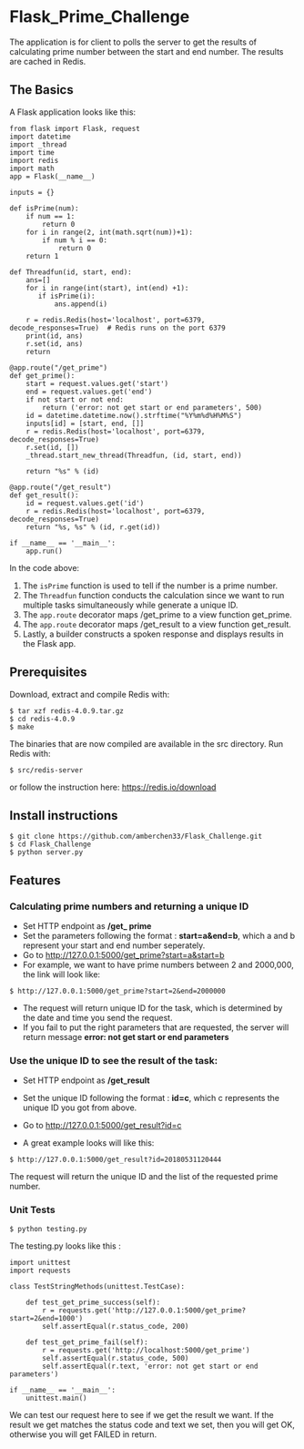 # Flask_Prime_Challenge
The application is for client to polls the server to get the results of calculating prime number between the start and end number. The results are cached in Redis. 

## The Basics

A Flask application looks like this:
```
from flask import Flask, request
import datetime
import _thread
import time
import redis
import math
app = Flask(__name__)

inputs = {}

def isPrime(num):
    if num == 1:
        return 0
    for i in range(2, int(math.sqrt(num))+1):
        if num % i == 0:
            return 0
    return 1
    
def Threadfun(id, start, end):
    ans=[]
    for i in range(int(start), int(end) +1):
       if isPrime(i):
           ans.append(i) 
    
    r = redis.Redis(host='localhost', port=6379, decode_responses=True)  # Redis runs on the port 6379 
    print(id, ans)
    r.set(id, ans)
    return

@app.route("/get_prime")
def get_prime():
    start = request.values.get('start')
    end = request.values.get('end')
    if not start or not end:
        return ('error: not get start or end parameters', 500)
    id = datetime.datetime.now().strftime("%Y%m%d%H%M%S")
    inputs[id] = [start, end, []]
    r = redis.Redis(host='localhost', port=6379, decode_responses=True)   
    r.set(id, [])
    _thread.start_new_thread(Threadfun, (id, start, end))
   
    return "%s" % (id)

@app.route("/get_result")
def get_result():
    id = request.values.get('id')
    r = redis.Redis(host='localhost', port=6379, decode_responses=True)   
    return "%s, %s" % (id, r.get(id))

if __name__ == '__main__':
    app.run()
```

In the code above:
1. The ```isPrime``` function is used to tell if the number is a prime number.
2. The ```Threadfun``` function conducts the calculation since we want to run multiple tasks simultaneously while generate a unique ID.
3. The ```app.route``` decorator maps /get_prime to a view function get_prime.
4. The ```app.route``` decorator maps /get_result to a view function get_result.
5. Lastly, a builder constructs a spoken response and displays results in the Flask app.

## Prerequisites

Download, extract and compile Redis with:

```$ wget http://download.redis.io/releases/redis-4.0.9.tar.gz
$ tar xzf redis-4.0.9.tar.gz
$ cd redis-4.0.9
$ make
```

The binaries that are now compiled are available in the src directory. Run Redis with:

```
$ src/redis-server
```
or follow the instruction here:
https://redis.io/download


## Install instructions
```
$ git clone https://github.com/amberchen33/Flask_Challenge.git
$ cd Flask_Challenge
$ python server.py
```
## Features

### Calculating prime numbers and returning a unique ID
* Set HTTP endpoint as **/get_ prime** 
* Set the parameters following the format :
**start=a&end=b**, which a and b represent your start and end number seperately. 
* Go to http://127.0.0.1:5000/get_prime?start=a&start=b  
* For example, we want to have prime numbers between 2 and 2000,000, the link will look like:
```
$ http://127.0.0.1:5000/get_prime?start=2&end=2000000
```

* The request will return unique ID for the task, which is determined by the date and time you send the request.
* If you fail to put the right parameters that are requested, the server will return message **error: not get start or end parameters**

### Use the unique ID to see the result of the task:
* Set HTTP endpoint as **/get_result** 
* Set the unique ID following the format :
**id=c**, which c represents the unique ID you got from above.
* Go to http://127.0.0.1:5000/get_result?id=c

* A great example looks will like this:
```
$ http://127.0.0.1:5000/get_result?id=20180531120444
```
The request will return the unique ID and the list of the requested prime number.

### Unit Tests
```
$ python testing.py
```
The testing.py looks like this :

```
import unittest
import requests

class TestStringMethods(unittest.TestCase):

    def test_get_prime_success(self):
        r = requests.get('http://127.0.0.1:5000/get_prime?start=2&end=1000')
        self.assertEqual(r.status_code, 200)

    def test_get_prime_fail(self):
        r = requests.get('http://localhost:5000/get_prime')
        self.assertEqual(r.status_code, 500)
        self.assertEqual(r.text, 'error: not get start or end parameters')

if __name__ == '__main__':
    unittest.main()
```

We can test our request here to see if we get the result we want.
If the result we get matches the status code and text we set, then you will get OK, otherwise you will get FAILED in return.

